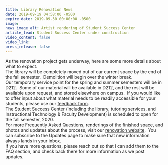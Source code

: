 ```yaml
---
title: Library Renovation News
date: 2019-09-19 04:58:00 -0500
expire_date: 2019-09-30 00:00:00 -0500
image:
news_image_alt: Artist rendering of Student Success Center
article_lead: Student Success Center under construction
video_content: false
video_link:
press_release: false
---
```


​As the renovation project gets underway, here are some more details about what to expect.<br>The library will be completely moved out of our current space by the end of the fall semester. &nbsp;Demolition will begin over the winter break.<br>Our temporary service point for the spring and summer semesters will be in D212. &nbsp;Some of our material will be available in D212, and the rest will be available upon request, and stored elsewhere on campus. &nbsp;If you would like to offer input about what material needs to be readily accessible for your students, please use our [feedback form](https://kcc.libwizard.com/f/templocation).<br>The Student Success Center (including the library, tutoring services, and Instructional Technology & Faculty Development) is scheduled to open for the fall semester, 2020.<br>For more Frequently Asked Questions, renderings of the finished space, and photos and updates about the process, visit our [renovation website](https://kcc.libguides.com/renovation). &nbsp;You can subscribe to the Updates page to make sure that new information always lands in your inbox.<br>If you have more questions, please reach out so that I can add them to the FAQ section, and check back there for more information as we post updates.